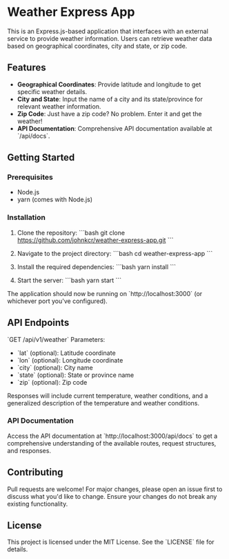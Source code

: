 # Weather Express App

This is an Express.js-based application that interfaces with an external service to provide weather information. Users can retrieve weather data based on geographical coordinates, city and state, or zip code.

## Features

- **Geographical Coordinates**: Provide latitude and longitude to get specific weather details.
- **City and State**: Input the name of a city and its state/province for relevant weather information.
- **Zip Code**: Just have a zip code? No problem. Enter it and get the weather!
- **API Documentation**: Comprehensive API documentation available at \`/api/docs\`.

## Getting Started

### Prerequisites

- Node.js
- yarn (comes with Node.js)

### Installation

1. Clone the repository:
\`\`\`bash
git clone https://github.com/johnkcr/weather-express-app.git
\`\`\`

2. Navigate to the project directory:
\`\`\`bash
cd weather-express-app
\`\`\`

3. Install the required dependencies:
\`\`\`bash
yarn install
\`\`\`

4. Start the server:
\`\`\`bash
yarn start
\`\`\`

The application should now be running on \`http://localhost:3000\` (or whichever port you've configured).

## API Endpoints

\`GET /api/v1/weather\`
Parameters:
- \`lat\` (optional): Latitude coordinate
- \`lon\` (optional): Longitude coordinate
- \`city\` (optional): City name
- \`state\` (optional): State or province name
- \`zip\` (optional): Zip code

Responses will include current temperature, weather conditions, and a generalized description of the temperature and weather conditions.

### API Documentation

Access the API documentation at \`http://localhost:3000/api/docs\` to get a comprehensive understanding of the available routes, request structures, and responses.

## Contributing

Pull requests are welcome! For major changes, please open an issue first to discuss what you'd like to change. Ensure your changes do not break any existing functionality.

## License

This project is licensed under the MIT License. See the \`LICENSE\` file for details.